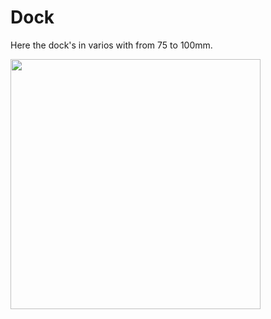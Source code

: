 # Dock

Here the dock's in varios with from 75 to 100mm.


<img width="400px" src="https://github.com/walterwissmann/Roerich_64/assets/42293697/6a1b62ea-fce2-49ec-b835-181ccb622f60" />

